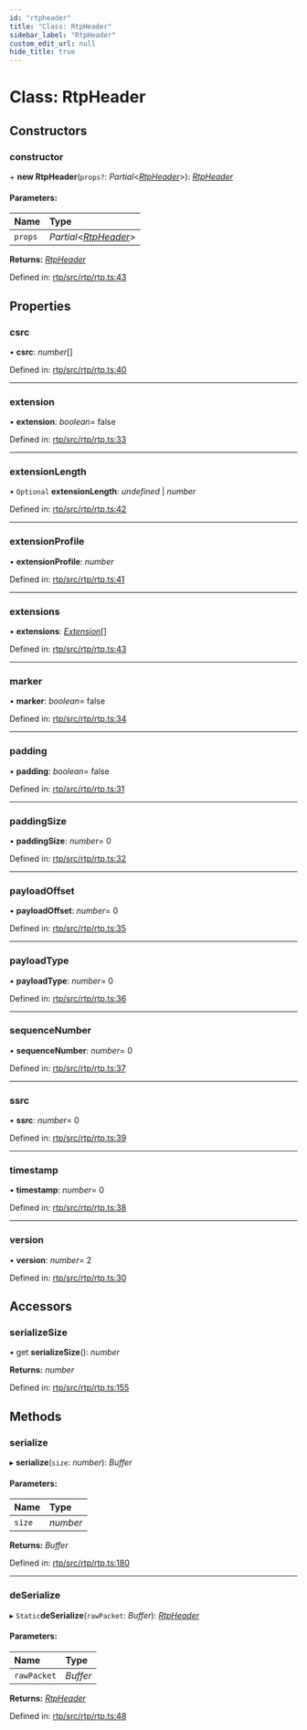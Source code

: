 ```yaml
---
id: "rtpheader"
title: "Class: RtpHeader"
sidebar_label: "RtpHeader"
custom_edit_url: null
hide_title: true
---
```


# Class: RtpHeader

## Constructors

### constructor

\+ **new RtpHeader**(`props?`: *Partial*<[*RtpHeader*](rtpheader.md)\>): [*RtpHeader*](rtpheader.md)

#### Parameters:

Name | Type |
:------ | :------ |
`props` | *Partial*<[*RtpHeader*](rtpheader.md)\> |

**Returns:** [*RtpHeader*](rtpheader.md)

Defined in: [rtp/src/rtp/rtp.ts:43](https://github.com/shinyoshiaki/werift-webrtc/blob/9b1b713/packages/rtp/src/rtp/rtp.ts#L43)

## Properties

### csrc

• **csrc**: *number*[]

Defined in: [rtp/src/rtp/rtp.ts:40](https://github.com/shinyoshiaki/werift-webrtc/blob/9b1b713/packages/rtp/src/rtp/rtp.ts#L40)

___

### extension

• **extension**: *boolean*= false

Defined in: [rtp/src/rtp/rtp.ts:33](https://github.com/shinyoshiaki/werift-webrtc/blob/9b1b713/packages/rtp/src/rtp/rtp.ts#L33)

___

### extensionLength

• `Optional` **extensionLength**: *undefined* \| *number*

Defined in: [rtp/src/rtp/rtp.ts:42](https://github.com/shinyoshiaki/werift-webrtc/blob/9b1b713/packages/rtp/src/rtp/rtp.ts#L42)

___

### extensionProfile

• **extensionProfile**: *number*

Defined in: [rtp/src/rtp/rtp.ts:41](https://github.com/shinyoshiaki/werift-webrtc/blob/9b1b713/packages/rtp/src/rtp/rtp.ts#L41)

___

### extensions

• **extensions**: [*Extension*](../modules.md#extension)[]

Defined in: [rtp/src/rtp/rtp.ts:43](https://github.com/shinyoshiaki/werift-webrtc/blob/9b1b713/packages/rtp/src/rtp/rtp.ts#L43)

___

### marker

• **marker**: *boolean*= false

Defined in: [rtp/src/rtp/rtp.ts:34](https://github.com/shinyoshiaki/werift-webrtc/blob/9b1b713/packages/rtp/src/rtp/rtp.ts#L34)

___

### padding

• **padding**: *boolean*= false

Defined in: [rtp/src/rtp/rtp.ts:31](https://github.com/shinyoshiaki/werift-webrtc/blob/9b1b713/packages/rtp/src/rtp/rtp.ts#L31)

___

### paddingSize

• **paddingSize**: *number*= 0

Defined in: [rtp/src/rtp/rtp.ts:32](https://github.com/shinyoshiaki/werift-webrtc/blob/9b1b713/packages/rtp/src/rtp/rtp.ts#L32)

___

### payloadOffset

• **payloadOffset**: *number*= 0

Defined in: [rtp/src/rtp/rtp.ts:35](https://github.com/shinyoshiaki/werift-webrtc/blob/9b1b713/packages/rtp/src/rtp/rtp.ts#L35)

___

### payloadType

• **payloadType**: *number*= 0

Defined in: [rtp/src/rtp/rtp.ts:36](https://github.com/shinyoshiaki/werift-webrtc/blob/9b1b713/packages/rtp/src/rtp/rtp.ts#L36)

___

### sequenceNumber

• **sequenceNumber**: *number*= 0

Defined in: [rtp/src/rtp/rtp.ts:37](https://github.com/shinyoshiaki/werift-webrtc/blob/9b1b713/packages/rtp/src/rtp/rtp.ts#L37)

___

### ssrc

• **ssrc**: *number*= 0

Defined in: [rtp/src/rtp/rtp.ts:39](https://github.com/shinyoshiaki/werift-webrtc/blob/9b1b713/packages/rtp/src/rtp/rtp.ts#L39)

___

### timestamp

• **timestamp**: *number*= 0

Defined in: [rtp/src/rtp/rtp.ts:38](https://github.com/shinyoshiaki/werift-webrtc/blob/9b1b713/packages/rtp/src/rtp/rtp.ts#L38)

___

### version

• **version**: *number*= 2

Defined in: [rtp/src/rtp/rtp.ts:30](https://github.com/shinyoshiaki/werift-webrtc/blob/9b1b713/packages/rtp/src/rtp/rtp.ts#L30)

## Accessors

### serializeSize

• get **serializeSize**(): *number*

**Returns:** *number*

Defined in: [rtp/src/rtp/rtp.ts:155](https://github.com/shinyoshiaki/werift-webrtc/blob/9b1b713/packages/rtp/src/rtp/rtp.ts#L155)

## Methods

### serialize

▸ **serialize**(`size`: *number*): *Buffer*

#### Parameters:

Name | Type |
:------ | :------ |
`size` | *number* |

**Returns:** *Buffer*

Defined in: [rtp/src/rtp/rtp.ts:180](https://github.com/shinyoshiaki/werift-webrtc/blob/9b1b713/packages/rtp/src/rtp/rtp.ts#L180)

___

### deSerialize

▸ `Static`**deSerialize**(`rawPacket`: *Buffer*): [*RtpHeader*](rtpheader.md)

#### Parameters:

Name | Type |
:------ | :------ |
`rawPacket` | *Buffer* |

**Returns:** [*RtpHeader*](rtpheader.md)

Defined in: [rtp/src/rtp/rtp.ts:48](https://github.com/shinyoshiaki/werift-webrtc/blob/9b1b713/packages/rtp/src/rtp/rtp.ts#L48)
